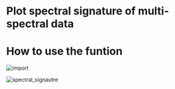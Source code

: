 # Plot spectral signature of multi-spectral data


# How to use the funtion

![import](https://user-images.githubusercontent.com/25709946/120524193-b27abe80-c3ce-11eb-850b-3eebf1207f07.png)


![spectral_signautre](https://user-images.githubusercontent.com/25709946/120524028-7e9f9900-c3ce-11eb-8a96-9022f9d20c15.png)


